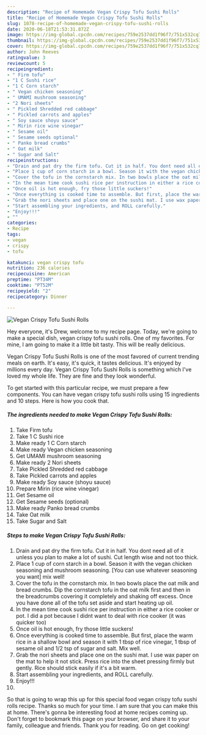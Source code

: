 ```yaml
---
description: "Recipe of Homemade Vegan Crispy Tofu Sushi Rolls"
title: "Recipe of Homemade Vegan Crispy Tofu Sushi Rolls"
slug: 1078-recipe-of-homemade-vegan-crispy-tofu-sushi-rolls
date: 2020-06-18T21:53:31.872Z
image: https://img-global.cpcdn.com/recipes/759e2537dd1f96f7/751x532cq70/vegan-crispy-tofu-sushi-rolls-recipe-main-photo.jpg
thumbnail: https://img-global.cpcdn.com/recipes/759e2537dd1f96f7/751x532cq70/vegan-crispy-tofu-sushi-rolls-recipe-main-photo.jpg
cover: https://img-global.cpcdn.com/recipes/759e2537dd1f96f7/751x532cq70/vegan-crispy-tofu-sushi-rolls-recipe-main-photo.jpg
author: John Reeves
ratingvalue: 3
reviewcount: 5
recipeingredient:
- " Firm tofu"
- "1 C Sushi rice"
- "1 C Corn starch"
- " Vegan chicken seasoning"
- " UMAMI mushroom seasoning"
- "2 Nori sheets"
- " Pickled Shredded red cabbage"
- " Pickled carrots and apples"
- " Soy sauce shoyu sauce"
- " Mirin rice wine vinegar"
- " Sesame oil"
- " Sesame seeds optional"
- " Panko bread crumbs"
- " Oat milk"
- " Sugar and Salt"
recipeinstructions:
- "Drain and pat dry the firm tofu. Cut it in half. You dont need all of it unless you plan to make a lot of sushi. Cut length wise and not too thick."
- "Place 1 cup of corn starch in a bowl. Season it with the vegan chicken seasoning and mushroom seasoning. [You can use whatever seasoning you want] mix well!"
- "Cover the tofu in the cornstarch mix. In two bowls place the oat milk and bread crumbs. Dip the cornstarch tofu in the oat milk first and then in the breadcrumbs covering it completely and shaking off excess. Once you have done all of the tofu set aside and start heating up oil."
- "In the mean time cook sushi rice per instruction in either a rice cooker or pot. I did a pot because I didnt want to deal with rice cooker (it was quicker too)"
- "Once oil is hot enough, fry those little suckers!"
- "Once everything is cooked time to assemble. But first, place the warm rice in a shallow bowl and season it with 1 tbsp of rice vinegar, 1 tbsp of sesame oil and 1/2 tsp of sugar and salt. Mix well."
- "Grab the nori sheets and place one on the sushi mat. I use wax paper on the mat to help it not stick. Press rice into the sheet pressing firmly but gently. Rice should stick easily if it&#39;s a bit warm."
- "Start assembling your ingredients, and ROLL carefully."
- "Enjoy!!!"
- ""
categories:
- Recipe
tags:
- vegan
- crispy
- tofu

katakunci: vegan crispy tofu 
nutrition: 236 calories
recipecuisine: American
preptime: "PT34M"
cooktime: "PT52M"
recipeyield: "2"
recipecategory: Dinner

---
```



![Vegan Crispy Tofu Sushi Rolls](https://img-global.cpcdn.com/recipes/759e2537dd1f96f7/751x532cq70/vegan-crispy-tofu-sushi-rolls-recipe-main-photo.jpg)

Hey everyone, it's Drew, welcome to my recipe page. Today, we're going to make a special dish, vegan crispy tofu sushi rolls. One of my favorites. For mine, I am going to make it a little bit tasty. This will be really delicious.



Vegan Crispy Tofu Sushi Rolls is one of the most favored of current trending meals on earth. It's easy, it's quick, it tastes delicious. It's enjoyed by millions every day. Vegan Crispy Tofu Sushi Rolls is something which I've loved my whole life. They are fine and they look wonderful.


To get started with this particular recipe, we must prepare a few components. You can have vegan crispy tofu sushi rolls using 15 ingredients and 10 steps. Here is how you cook that.

<!--inarticleads1-->

##### The ingredients needed to make Vegan Crispy Tofu Sushi Rolls:

1. Take  Firm tofu
1. Take 1 C Sushi rice
1. Make ready 1 C Corn starch
1. Make ready  Vegan chicken seasoning
1. Get  UMAMI mushroom seasoning
1. Make ready 2 Nori sheets
1. Take  Pickled Shredded red cabbage
1. Take  Pickled carrots and apples
1. Make ready  Soy sauce (shoyu sauce)
1. Prepare  Mirin (rice wine vinegar)
1. Get  Sesame oil
1. Get  Sesame seeds (optional)
1. Make ready  Panko bread crumbs
1. Take  Oat milk
1. Take  Sugar and Salt




<!--inarticleads2-->

##### Steps to make Vegan Crispy Tofu Sushi Rolls:

1. Drain and pat dry the firm tofu. Cut it in half. You dont need all of it unless you plan to make a lot of sushi. Cut length wise and not too thick.
1. Place 1 cup of corn starch in a bowl. Season it with the vegan chicken seasoning and mushroom seasoning. [You can use whatever seasoning you want] mix well!
1. Cover the tofu in the cornstarch mix. In two bowls place the oat milk and bread crumbs. Dip the cornstarch tofu in the oat milk first and then in the breadcrumbs covering it completely and shaking off excess. Once you have done all of the tofu set aside and start heating up oil.
1. In the mean time cook sushi rice per instruction in either a rice cooker or pot. I did a pot because I didnt want to deal with rice cooker (it was quicker too)
1. Once oil is hot enough, fry those little suckers!
1. Once everything is cooked time to assemble. But first, place the warm rice in a shallow bowl and season it with 1 tbsp of rice vinegar, 1 tbsp of sesame oil and 1/2 tsp of sugar and salt. Mix well.
1. Grab the nori sheets and place one on the sushi mat. I use wax paper on the mat to help it not stick. Press rice into the sheet pressing firmly but gently. Rice should stick easily if it&#39;s a bit warm.
1. Start assembling your ingredients, and ROLL carefully.
1. Enjoy!!!
1. 




So that is going to wrap this up for this special food vegan crispy tofu sushi rolls recipe. Thanks so much for your time. I am sure that you can make this at home. There's gonna be interesting food at home recipes coming up. Don't forget to bookmark this page on your browser, and share it to your family, colleague and friends. Thank you for reading. Go on get cooking!
